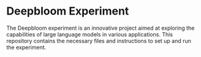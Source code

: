 # Deepbloom Experiment

The Deepbloom experiment is an innovative project aimed at exploring the capabilities of large language models in various applications. This repository contains the necessary files and instructions to set up and run the experiment.
